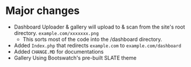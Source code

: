 # Major changes
* Dashboard Uploader & gallery will upload to & scan from the site's root directory. `example.com/xxxxxxx.png`
  * This sorts most of the code into the /dashboard directory.
* Added `Index.php` that redirects `example.com` to `example.com/dashboard`
* Added `CHANGE.MD` for documentations
* Gallery Using Bootswatch's pre-built SLATE theme
